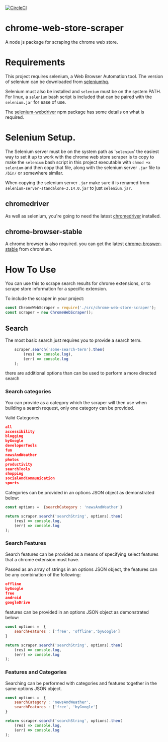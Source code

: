 [![CircleCI](https://circleci.com/gh/AdamSlack/chrome-web-store-scraper.svg?style=shield)](https://circleci.com/gh/AdamSlack/chrome-web-store-scraper)

# chrome-web-store-scraper
A node js package for scraping the chrome web store.

# Requirements

This project requires selenium, a Web Browser Automation tool. The version of selenium can be downloaded from [seleniumhq](https://www.seleniumhq.org/P).

Selenium must also be installed and `selenium` must be on the system PATH. For linux, a `selenium` bash script is included that can be paired with the `selenium.jar` for ease of use.

The [selenium-webdriver](https://www.npmjs.com/package/selenium-webdriver) npm package has some details on what is required.

# Selenium Setup.

The Selenium server must be on the system path as '`selenium`' the easiest way to set it up to work with the chrome web store scraper is to copy to make the `selenium` bash script in this project executable with `chmod +x selenium` and then copy that file, along with the selenium server `.jar` file to `/bin/` or somewhere similar.

When copying the selenium server `.jar` make sure it is renamed from `selenium-server-standalone-3.14.0.jar` to just `selenium.jar`.

## chromedriver

As well as selenium, you're going to need the latest [chromedriver](http://chromedriver.chromium.org/) installed.

## chrome-browser-stable

A chrome browser is also required. you can get the latest [chrome-broswer-stable](https://www.chromium.org/getting-involved/dev-channel) from chromium.

# How To Use

You can use this to scrape search results for chrome extensions, or to scrape store information for a specific extension.

To include the scraper in your project:
```js
const ChromeWebScraper = require('./src/chrome-web-store-scraper');
const scraper = new ChromeWebScraper();
```

## Search

The most basic search just requires you to provide a search term.
```js
    scraper.search('some-search-term').then(
        (res) => console.log),
        (err) => console.log
    );
```

there are additional options than can be used to perform a more directed search

### Search categories
You can provide as a category which the scraper will then use when building a search request, only one category can be provided.

Valid Categories
```json
all
accessibility
blogging
byGoogle
developerTools
fun
newsAndWeather
photos
productivity
searchTools
shopping
socialAndCommunication
sports
```

Categories can be provided in an options JSON object as demonstrated below:
```js
const options =  {searchCategory : 'newsAndWeather'}

return scraper.search('searchString', options).then(
    (res) => console.log,
    (err) => console.log
);
```

### Search Features

Search features can be provided as a means of specifying select features that a chrome extension must have.

Passed as an array of strings in an options JSON object, the features can be any combination of the following:
```json
offline
byGoogle
free
android
googleDrive
```


features can be provided in an options JSON object as demonstrated below:
```js
const options =  {
    searchFeatures : ['free', 'offline','byGoogle']
}

return scraper.search('searchString', options).then(
    (res) => console.log,
    (err) => console.log
);
```

### Features and Categories

Searching can be performed with categories and features together in the same options JSON object.

```js
const options =  {
    searchCategory : 'newsAndWeather',
    searchFeatures : ['free', 'byGoogle']
}

return scraper.search('searchString', options).then(
    (res) => console.log,
    (err) => console.log
);

```